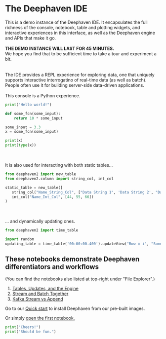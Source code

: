 # The Deephaven IDE

This is a demo instance of the Deephaven IDE.
It encapsulates the full richness of the console, notebook, table and plotting widgets, and interactive experiences in this interface, as well as the Deephaven engine and APIs that make it go.
\
\
**THE DEMO INSTANCE WILL LAST FOR 45 MINUTES.**\
We hope you find that to be sufficient time to take a tour and experiment a bit.
\
\
\
The IDE provides a REPL experience for exploring data, one that uniquely supports interactive interrogatino of real-time data (as well as batch).
People often use it for building server-side data-driven applications.
\
\
This console is a Python experience.

```python
print("Hello world!")

def some_fcn(some_input):
    return 10 * some_input

some_input = 3.3
x = some_fcn(some_input)

print(x)
print(type(x))
```
\
\
It is also used for interacting with both static tables...

```python
from deephaven2 import new_table
from deephaven2.column import string_col, int_col

static_table = new_table([
   string_col("Name_String_Col", ["Data String 1", 'Data String 2', "Data String 3"]),
   int_col("Name_Int_Col", [44, 55, 66])
)
```
\
\
... and dynamically updating ones.

```python
from deephaven2 import time_table

import random
updating_table = time_table('00:00:00.400').updateView("Row = i", "Some_Int = (int)(byte)random.randint(0,100)").reverse()
```


## These notebooks demonstrate Deephaven differentiators and workflows

(You can find the notebooks also listed at top-right under "File Explorer".)


1. [Tables, Updates, and the Engine](01%20Tables,%20Updates,%20and%20the%20Engine.md)
2. [Stream and Batch Together](02%20Stream%20and%20Batch%20Together.md)
3. [Kafka Stream vs Append](03%20Kafka%20Stream%20vs%20Append.md)


Go to our [Quick start](https://deephaven.io/core/docs/tutorials/quickstart/) to install Deephaven from our pre-built images.

Or simply [open the first notebook.](01%20Tables,%20Updates,%20and%20the%20Engine.md)


```python
print("Cheers!")
print("Should be fun.")
```
